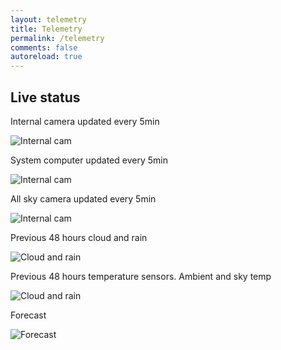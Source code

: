 ```yaml
---
layout: telemetry
title: Telemetry
permalink: /telemetry
comments: false
autoreload: true
---
```


## Live status

Internal camera updated every 5min

![Internal cam](https://52-8.xyz/images/telemetry/snapshot.jpg)

System computer updated every 5min

![Internal cam](https://52-8.xyz/images/telemetry/screenshot.png)

All sky camera updated every 5min

![Internal cam](https://52-8.xyz/images/telemetry/allsky.jpg)

Previous 48 hours cloud and rain

![Cloud and rain](https://52-8.xyz/images/telemetry/cloud.png)

Previous 48 hours temperature sensors. Ambient and sky temp

![Cloud and rain](https://52-8.xyz/images/telemetry/temperature.png)

Forecast

![Forecast](http://www.yr.no/place/Ireland/Munster/Mitchelstown/avansert_meteogram.png)
